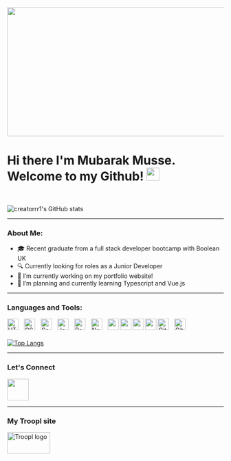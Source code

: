 ###
<div align="center">
  <img src="https://media.giphy.com/media/dWesBcTLavkZuG35MI/giphy.gif" width="600" height="300"/>
</div>

###
<!-- <div align="center">
  <img src="https://media.giphy.com/media/dWesBcTLavkZuG35MI/giphy.gif" width="600" height="300"/>
</div> -->
<h1>
  <b>Hi there I'm Mubarak Musse. Welcome to my Github!</b>
  <img src="https://media.giphy.com/media/hvRJCLFzcasrR4ia7z/giphy.gif" width="30px"/>
</h1>

<!-- ### Hi there I'm Mubarak Musse. Welcome to my Github! 👋 -->

<!--
**Creatorrr1/Creatorrr1** is a ✨ _special_ ✨ repository because its `README.md` (this file) appears on your GitHub profile.

- ⚡ Fun fact: ...
- 📫 How to reach me: ...
-->

<br/>

<!-- [![creatorrr1's GitHub stats](https://github-readme-stats.vercel.app/api?username=creatorrr1)](https://github.com/creatorrr1/github-readme-stats) -->

![creatorrr1's GitHub stats](https://github-readme-stats.vercel.app/api?username=creatorrr1&show_icons=true&theme=tokyonight)

 <!--[![Top Langs](https://github-readme-stats.vercel.app/api/top-langs/?username=creatorrr1&layout=compact&theme=tokyonight)](https://github.com/creatorrr1/github-readme-stats) -->

<hr>

### About Me:

- 🎓 Recent graduate from a full stack developer bootcamp with Boolean UK
- 🔍 Currently looking for roles as a Junior Developer
- 🔭 I’m currently working on my portfolio website!
- 🌱 I’m planning and currently learning Typescript and Vue.js

<hr>

### Languages and Tools:
<img align="left" alt="HTML5" width="26px" src="https://cdn.jsdelivr.net/gh/devicons/devicon/icons/html5/html5-original.svg" style="padding-right:10px;" />
<img align="left" alt="CSS3" width="26px" src="https://cdn.jsdelivr.net/gh/devicons/devicon/icons/css3/css3-original.svg" style="padding-right:10px;"/> 
<img align="left" alt="Sass" width="26px" src="https://cdn.jsdelivr.net/gh/devicons/devicon/icons/sass/sass-original.svg" style="padding-right:10px;" />
<img align="left" alt="JavaScript" width="26px" src="https://cdn.jsdelivr.net/gh/devicons/devicon/icons/javascript/javascript-original.svg" style="padding-right:10px;" />
<img align="left" alt="React" width="26px" src="https://cdn.jsdelivr.net/gh/devicons/devicon/icons/react/react-original.svg" style="padding-right:10px;" />
<img align="left" alt="Node.js" width="26px" src="https://cdn.jsdelivr.net/gh/devicons/devicon/icons/nodejs/nodejs-original.svg" style="padding-right:10px;" />
<img align="left" width="26px" height="26px" src="https://github.com/prisma.png?s=20"/>
<img align="left" width="26px" height="26px" src="https://github.com/expressjs.png?s=20"/>
<img align="left" width="26px" height="26px" src="https://www.vectorlogo.zone/logos/postgresql/postgresql-icon.svg" style="margin-bottom:10px;"/>
<img align="left" width="26px" height="26px" src="https://user-images.githubusercontent.com/90321114/185269483-7cf8f2bb-0b55-4002-ab11-9cb2060232ea.png"/>
<img align="left" alt="Git" width="26px" src="https://cdn.jsdelivr.net/gh/devicons/devicon/icons/git/git-original.svg" style="padding-right:10px;" />
<img align="left" alt="GitHub" width="26px" src="https://user-images.githubusercontent.com/3369400/139447912-e0f43f33-6d9f-45f8-be46-2df5bbc91289.png" style="padding-right:10px;" />

<!--[![My Skills](https://skills.thijs.gg/icons?i=html,css,scss,javascript,react,nodejs,prisma,express,postgres,git,github)](https://skills.thijs.gg) -->

<br/>
<br/>

[![Top Langs](https://github-readme-stats.vercel.app/api/top-langs/?username=creatorrr1&layout=compact&theme=tokyonight)](https://github.com/creatorrr1/github-readme-stats)

<hr>

### Let's Connect

<a href="https://www.linkedin.com/in/mubarak-musse-117263236/">
     <img width="50" src="https://upload.wikimedia.org/wikipedia/commons/e/e9/Linkedin_icon.svg"></img>
<a/>

<hr>

### My Troopl site

<a href="https://troopl.com/sir_absolute">
<img width="100" height="50" src="https://troopl.com/packs/media/svg/troopl_logo-8ad5996b.svg" class="logo-img" style="margin-left=10px" alt="Troopl logo">
<a/>

